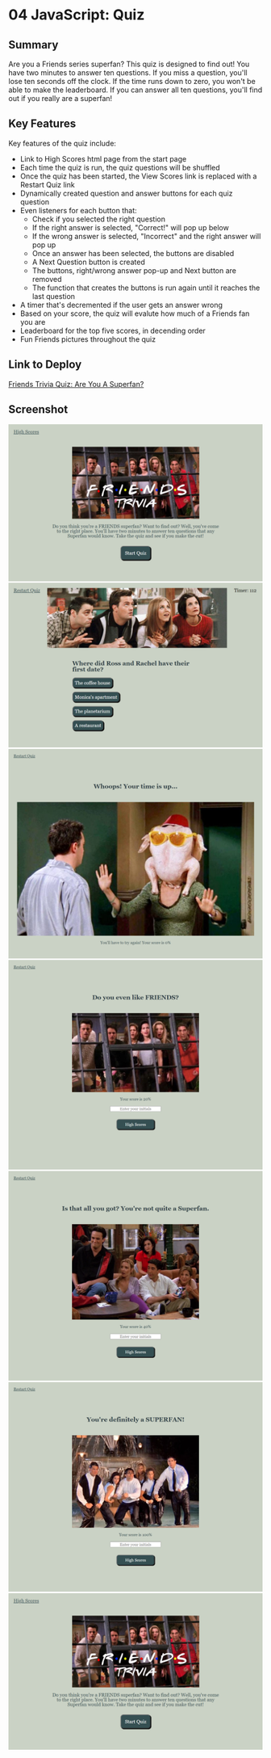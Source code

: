 # 04 JavaScript: Quiz

## Summary


Are you a Friends series superfan? This quiz is designed to find out! You have two minutes to answer ten questions. If you miss a question, you'll lose ten seconds off the clock. If the time runs down to zero, you won't be able to make the leaderboard. If you can answer all ten questions, you'll find out if you really are a superfan!

## Key Features

Key features of the quiz include:

* Link to High Scores html page from the start page
* Each time the quiz is run, the quiz questions will be shuffled
* Once the quiz has been started, the View Scores link is replaced with a Restart Quiz link
* Dynamically created question and answer buttons for each quiz question
* Even listeners for each button that:
    * Check if you selected the right question
    * If the right answer is selected, "Correct!" will pop up below
    * If the wrong answer is selected, "Incorrect" and the right answer will pop up
    * Once an answer has been selected, the buttons are disabled
    * A Next Question button is created
    * The buttons, right/wrong answer pop-up and Next button are removed
    * The function that creates the buttons is run again until it reaches the last question
* A timer that's decremented if the user gets an answer wrong
* Based on your score, the quiz will evalute how much of a Friends fan you are
* Leaderboard for the top five scores, in decending order
* Fun Friends pictures throughout the quiz

## Link to Deploy

[Friends Trivia Quiz: Are You A Superfan?](https://leighdahlin.github.io/leigh-dahlin-homework4/)

## Screenshot

![Screenshot of Start Page](Assets/JPEGs/trivia-start-page.png)
![Screenshot of Question Page](/Assets/JPEGs/trivia-question-page.png)
![Screenshot of Times Up Page](/Assets/JPEGs/trivia-timeup-page.png)
![Screenshot for Low Score Range](/Assets/JPEGs/trivia-not-superfan.png)
![Screenshot for Medium Score Range](/Assets/JPEGs/trivia-not-quite-superfan.png)
![Screenshot for Best Score Range](/Assets/JPEGs/trivia-superfan.png)
![Screenshot of High Scores](/Assets/JPEGs/trivia-start-page.png)